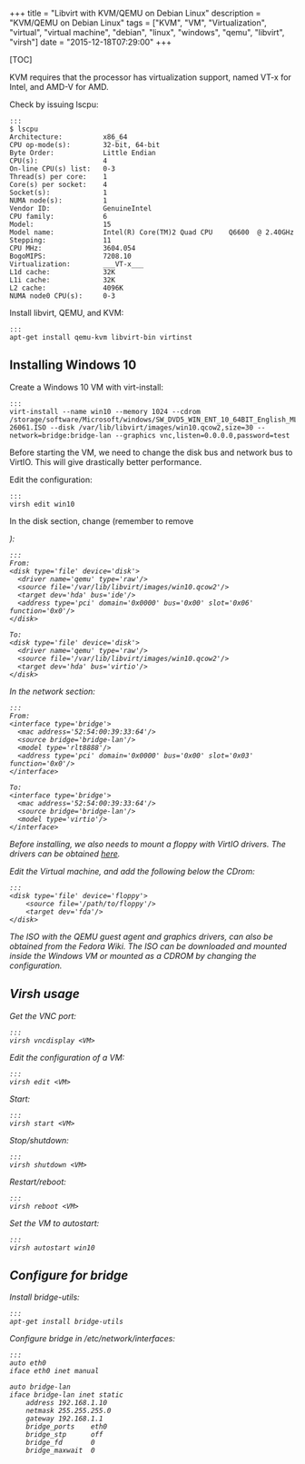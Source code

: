 +++
title = "Libvirt with KVM/QEMU on Debian Linux"
description = "KVM/QEMU on Debian Linux"
tags = ["KVM", "VM", "Virtualization", "virtual", "virtual machine", "debian", "linux", "windows", "qemu", "libvirt", "virsh"]
date = "2015-12-18T07:29:00"
+++

[TOC]

KVM requires that the processor has virtualization support, named VT-x for Intel, and AMD-V for AMD.

Check by issuing lscpu:

    :::
    $ lscpu
    Architecture:          x86_64
    CPU op-mode(s):        32-bit, 64-bit
    Byte Order:            Little Endian
    CPU(s):                4
    On-line CPU(s) list:   0-3
    Thread(s) per core:    1
    Core(s) per socket:    4
    Socket(s):             1
    NUMA node(s):          1
    Vendor ID:             GenuineIntel
    CPU family:            6
    Model:                 15
    Model name:            Intel(R) Core(TM)2 Quad CPU    Q6600  @ 2.40GHz
    Stepping:              11
    CPU MHz:               3604.054
    BogoMIPS:              7208.10
    Virtualization:        ___VT-x___
    L1d cache:             32K
    L1i cache:             32K
    L2 cache:              4096K
    NUMA node0 CPU(s):     0-3

Install libvirt, QEMU, and KVM:

    :::
    apt-get install qemu-kvm libvirt-bin virtinst



## Installing Windows 10
Create a Windows 10 VM with virt-install:

    :::
    virt-install --name win10 --memory 1024 --cdrom /storage/software/Microsoft/windows/SW_DVD5_WIN_ENT_10_64BIT_English_MLF_X20-26061.ISO --disk /var/lib/libvirt/images/win10.qcow2,size=30 --network=bridge:bridge-lan --graphics vnc,listen=0.0.0.0,password=test

Before starting the VM, we need to change the disk bus and network bus to VirtIO. This will give drastically better performance.

Edit the configuration:

    :::
    virsh edit win10

In the disk section, change (remember to remove <address>):

    :::
    From:
    <disk type='file' device='disk'>
      <driver name='qemu' type='raw'/>
      <source file='/var/lib/libvirt/images/win10.qcow2'/>
      <target dev='hda' bus='ide'/>
      <address type='pci' domain='0x0000' bus='0x00' slot='0x06' function='0x0'/>
    </disk>

    To:
    <disk type='file' device='disk'>
      <driver name='qemu' type='raw'/>
      <source file='/var/lib/libvirt/images/win10.qcow2'/>
      <target dev='hda' bus='virtio'/>
    </disk>

In the network section:

    :::
    From:
    <interface type='bridge'>
      <mac address='52:54:00:39:33:64'/>
      <source bridge='bridge-lan'/>
      <model type='rlt8888'/>
      <address type='pci' domain='0x0000' bus='0x00' slot='0x03' function='0x0'/>
    </interface>

    To:
    <interface type='bridge'>
      <mac address='52:54:00:39:33:64'/>
      <source bridge='bridge-lan'/>
      <model type='virtio'/>
    </interface>

Before installing, we also needs to mount a floppy with VirtIO drivers. The drivers can be obtained [here](https://fedoraproject.org/wiki/Windows_Virtio_Drivers).

Edit the Virtual machine, and add the following below the CDrom:

    :::
    <disk type='file' device='floppy'>
        <source file='/path/to/floppy'/>
        <target dev='fda'/>
    </disk>

The ISO with the QEMU guest agent and graphics drivers, can also be obtained from the Fedora Wiki.
The ISO can be downloaded and mounted inside the Windows VM or mounted as a CDROM by changing the configuration.



## Virsh usage

Get the VNC port:

    :::
    virsh vncdisplay <VM>

Edit the configuration of a VM:

    :::
    virsh edit <VM>

Start:

    :::
    virsh start <VM>

Stop/shutdown:

    :::
    virsh shutdown <VM>

Restart/reboot:

    :::
    virsh reboot <VM>

Set the VM to autostart:

    :::
    virsh autostart win10


## Configure for bridge

Install bridge-utils:

    :::
    apt-get install bridge-utils

Configure bridge in /etc/network/interfaces:

    :::
    auto eth0
    iface eth0 inet manual

    auto bridge-lan
    iface bridge-lan inet static
        address 192.168.1.10
        netmask 255.255.255.0
        gateway 192.168.1.1
        bridge_ports    eth0
        bridge_stp      off
        bridge_fd       0
        bridge_maxwait  0
